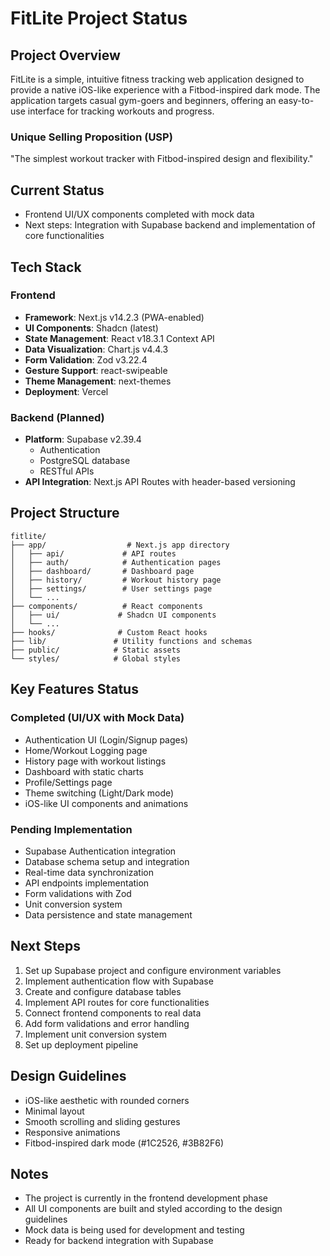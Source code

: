 # FitLite Project Status

## Project Overview
FitLite is a simple, intuitive fitness tracking web application designed to provide a native iOS-like experience with a Fitbod-inspired dark mode. The application targets casual gym-goers and beginners, offering an easy-to-use interface for tracking workouts and progress.

### Unique Selling Proposition (USP)
"The simplest workout tracker with Fitbod-inspired design and flexibility."

## Current Status
- Frontend UI/UX components completed with mock data
- Next steps: Integration with Supabase backend and implementation of core functionalities

## Tech Stack

### Frontend
- **Framework**: Next.js v14.2.3 (PWA-enabled)
- **UI Components**: Shadcn (latest)
- **State Management**: React v18.3.1 Context API
- **Data Visualization**: Chart.js v4.4.3
- **Form Validation**: Zod v3.22.4
- **Gesture Support**: react-swipeable
- **Theme Management**: next-themes
- **Deployment**: Vercel

### Backend (Planned)
- **Platform**: Supabase v2.39.4
  - Authentication
  - PostgreSQL database
  - RESTful APIs
- **API Integration**: Next.js API Routes with header-based versioning

## Project Structure
```
fitlite/
├── app/                  # Next.js app directory
│   ├── api/             # API routes
│   ├── auth/            # Authentication pages
│   ├── dashboard/       # Dashboard page
│   ├── history/         # Workout history page
│   ├── settings/        # User settings page
│   └── ...
├── components/          # React components
│   ├── ui/             # Shadcn UI components
│   └── ...
├── hooks/              # Custom React hooks
├── lib/               # Utility functions and schemas
├── public/            # Static assets
└── styles/            # Global styles
```

## Key Features Status

### Completed (UI/UX with Mock Data)
- Authentication UI (Login/Signup pages)
- Home/Workout Logging page
- History page with workout listings
- Dashboard with static charts
- Profile/Settings page
- Theme switching (Light/Dark mode)
- iOS-like UI components and animations

### Pending Implementation
- Supabase Authentication integration
- Database schema setup and integration
- Real-time data synchronization
- API endpoints implementation
- Form validations with Zod
- Unit conversion system
- Data persistence and state management

## Next Steps
1. Set up Supabase project and configure environment variables
2. Implement authentication flow with Supabase
3. Create and configure database tables
4. Implement API routes for core functionalities
5. Connect frontend components to real data
6. Add form validations and error handling
7. Implement unit conversion system
8. Set up deployment pipeline

## Design Guidelines
- iOS-like aesthetic with rounded corners
- Minimal layout
- Smooth scrolling and sliding gestures
- Responsive animations
- Fitbod-inspired dark mode (#1C2526, #3B82F6)

## Notes
- The project is currently in the frontend development phase
- All UI components are built and styled according to the design guidelines
- Mock data is being used for development and testing
- Ready for backend integration with Supabase
